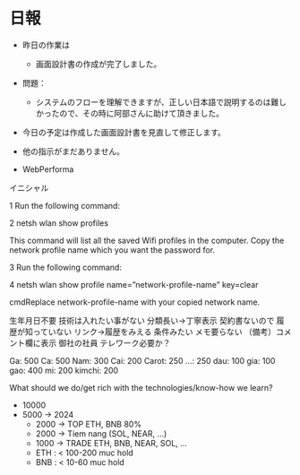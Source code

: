 # 日報
- 昨日の作業は
  - 画面設計書の作成が完了しました。



- 問題：
  - システムのフローを理解できますが、正しい日本語で説明するのは難しかったので、その時に阿部さんに助けて頂きました。

- 今日の予定は作成した画面設計書を見直して修正します。
- 他の指示がまだありません。
- WebPerforma


イニシャル


1 Run the following command:

2 netsh wlan show profiles

This command will list all the saved Wifi profiles in the computer. Copy the network profile name which you want the password for.

3 Run the following command:

4 netsh wlan show profile name=”network-profile-name” key=clear


cmdReplace network-profile-name with your copied network name.


生年月日不要
技術は入れたい事がない
分類長い→丁寧表示
契約書ないので
履歴が知っていない
リンク→履歴をみえる
条件みたい
メモ要らない
（備考）コメント欄に表示
御社の社員
テレワーク必要か？

Ga: 500
Ca: 500
Nam: 300
Cai: 200
Carot: 250
...: 250
dau: 100
gia: 100
gao: 400
mi: 200
kimchi: 200

What should we do/get rich with the technologies/know-how we learn?


- 10000
- 5000 -> 2024
  - 2000 -> TOP ETH, BNB 80%
  - 2000 -> Tiem nang (SOL, NEAR, ...)
  - 1000  -> TRADE ETH, BNB, NEAR, SOL, ...
  - ETH : < 100-200 muc hold
  - BNB : < 10-60 muc hold
